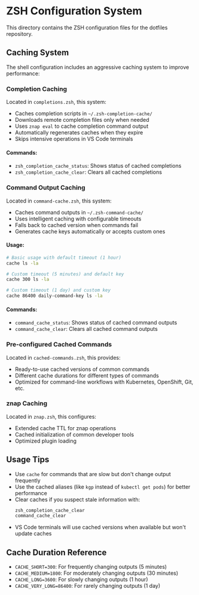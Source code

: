 # ZSH Configuration System

This directory contains the ZSH configuration files for the dotfiles repository.

## Caching System

The shell configuration includes an aggressive caching system to improve performance:

### Completion Caching

Located in `completions.zsh`, this system:
- Caches completion scripts in `~/.zsh-completion-cache/`
- Downloads remote completion files only when needed
- Uses `znap eval` to cache completion command output
- Automatically regenerates caches when they expire
- Skips intensive operations in VS Code terminals

#### Commands:
- `zsh_completion_cache_status`: Shows status of cached completions
- `zsh_completion_cache_clear`: Clears all cached completions

### Command Output Caching

Located in `command-cache.zsh`, this system:
- Caches command outputs in `~/.zsh-command-cache/`
- Uses intelligent caching with configurable timeouts
- Falls back to cached version when commands fail
- Generates cache keys automatically or accepts custom ones

#### Usage:
```zsh
# Basic usage with default timeout (1 hour)
cache ls -la

# Custom timeout (5 minutes) and default key
cache 300 ls -la

# Custom timeout (1 day) and custom key
cache 86400 daily-command-key ls -la
```

#### Commands:
- `command_cache_status`: Shows status of cached command outputs
- `command_cache_clear`: Clears all cached command outputs

### Pre-configured Cached Commands

Located in `cached-commands.zsh`, this provides:
- Ready-to-use cached versions of common commands
- Different cache durations for different types of commands
- Optimized for command-line workflows with Kubernetes, OpenShift, Git, etc.

### znap Caching

Located in `znap.zsh`, this configures:
- Extended cache TTL for znap operations
- Cached initialization of common developer tools
- Optimized plugin loading

## Usage Tips

- Use `cache` for commands that are slow but don't change output frequently
- Use the cached aliases (like `kgp` instead of `kubectl get pods`) for better performance
- Clear caches if you suspect stale information with:
  ```zsh
  zsh_completion_cache_clear
  command_cache_clear
  ```
- VS Code terminals will use cached versions when available but won't update caches

## Cache Duration Reference

- `CACHE_SHORT=300`: For frequently changing outputs (5 minutes)
- `CACHE_MEDIUM=1800`: For moderately changing outputs (30 minutes)
- `CACHE_LONG=3600`: For slowly changing outputs (1 hour)
- `CACHE_VERY_LONG=86400`: For rarely changing outputs (1 day)
